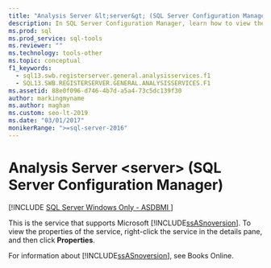 ```yaml
---
title: "Analysis Server &lt;server&gt; (SQL Server Configuration Manager)"
description: In SQL Server Configuration Manager, learn how to view the properties of the SQL Server Analysis Services (SSAS) tool.
ms.prod: sql
ms.prod_service: sql-tools
ms.reviewer: ""
ms.technology: tools-other
ms.topic: conceptual
f1_keywords:
  - sql13.swb.registerserver.general.analysisservices.f1
  - SQL13.SWB.REGISTERSERVER.GENERAL.ANALYSISSERVICES.F1
ms.assetid: 88e0f096-d746-4b7d-a5a4-73c5dc139f30
author: markingmyname
ms.author: maghan
ms.custom: seo-lt-2019
ms.date: "03/01/2017"
monikerRange: ">=sql-server-2016"
---
```


# Analysis Server &lt;server&gt; (SQL Server Configuration Manager)

[!INCLUDE [SQL Server Windows Only - ASDBMI ](../../includes/applies-to-version/sql-windows-only-asdbmi.md)]

This is the service that supports Microsoft [!INCLUDE[ssASnoversion](../../includes/ssasnoversion-md.md)]. To view the properties of the service, right-click the service in the details pane, and then click **Properties**.

For information about [!INCLUDE[ssASnoversion](../../includes/ssasnoversion-md.md)], see Books Online.
